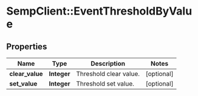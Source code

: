 # SempClient::EventThresholdByValue

## Properties
Name | Type | Description | Notes
------------ | ------------- | ------------- | -------------
**clear_value** | **Integer** | Threshold clear value. | [optional] 
**set_value** | **Integer** | Threshold set value. | [optional] 


